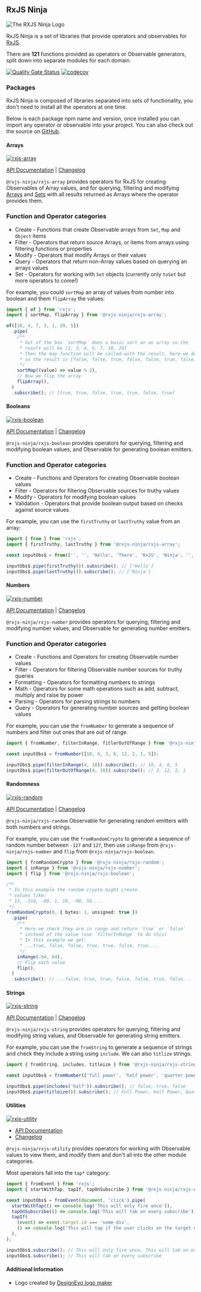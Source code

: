 ## RxJS Ninja

![The RXJS Ninja Logo](https://raw.githubusercontent.com/rxjs-ninja/rxjs-ninja/main/assets/logo.png)

RxJS Ninja is a set of libraries that provide operators and observables for [RxJS](https://rxjs.dev).

There are **121** functions provided as operators or Observable generators, split down into separate modules
for each domain.

[![Quality Gate Status](https://sonarcloud.io/api/project_badges/measure?project=rxjs-ninja_rxjs-ninja&metric=alert_status)](https://sonarcloud.io/dashboard?id=rxjs-ninja_rxjs-ninja)
[![codecov](https://codecov.io/gh/rxjs-ninja/rxjs-ninja/branch/main/graph/badge.svg?token=RCNN1XMSN4)](https://codecov.io/gh/rxjs-ninja/rxjs-ninja)

### Packages

RxJS Ninja is composed of libraries separated into sets of functionality, you don't need to install all the operators at
one time.

Below is each package npm name and version, once installed you can import any operator or observable into your project.
You can also check out the source on [GitHub](https://github.com/rxjs-ninja/rxjs-ninja).

#### Arrays

[![rxjs-array](https://img.shields.io/npm/v/@rxjs-ninja/rxjs-array?label=@rxjs-ninja/rxjs-array)](https://www.npmjs.com/package/@rxjs-ninja/rxjs-array)

[API Documentation](https://rxjs.ninja/modules/array.html)
|
[Changelog](https://github.com/rxjs-ninja/rxjs-ninja/blob/main/libs/rxjs/array/CHANGELOG.md)

`@rxjs-ninja/rxjs-array` provides operators for RxJS for creating Observables of Array values, and for querying,
filtering and modifying [Arrays](https://developer.mozilla.org/en-US/docs/Web/JavaScript/Reference/Global_Objects/Array)
and [Sets](https://developer.mozilla.org/en-US/docs/Web/JavaScript/Reference/Global_Objects/Set) with all results
returned as Arrays where the operator provides them.

### Function and Operator categories

- Create - Functions that create Observable arrays from `Set`, `Map` and `Object` items
- Filter - Operators that return source Arrays, or items from arrays using filtering functions or properties
- Modify - Operators that modify Arrays or their values
- Query - Operators that return non-Array values based on querying an arrays values
- Set - Operators for working with `Set` objects (currently only `toSet` but more operators to come!)

For example, you could `sortMap` an array of values from number into boolean and them `flipArray` the values:

```ts
import { of } from 'rxjs';
import { sortMap, flipArray } from '@rxjs-ninja/rxjs-array';

of([10, 4, 7, 3, 1, 29, 5])
  .pipe(
    /**
     * Out of the box `sortMap` does a basic sort on an array so the
     * result will be [1, 3, 4, 5, 7, 10, 29]
     * Then the map function will be called with the result, here we do a modulus 2 check
     * so the result is [false, false, true, false, false, true, false]
     */
    sortMap((value) => value % 2),
    // Now we flip the array
    flipArray(),
  )
  .subscribe(); // [true, true, false, true, true, false, true]
```

#### Booleans

[![rxjs-boolean](https://img.shields.io/npm/v/@rxjs-ninja/rxjs-boolean?label=@rxjs-ninja/rxjs-boolean)](https://www.npmjs.com/package/@rxjs-ninja/rxjs-boolean)

[API Documentation](https://rxjs.ninja/modules/boolean.html)
|
[Changelog](https://github.com/rxjs-ninja/rxjs-ninja/blob/main/libs/rxjs/boolean/CHANGELOG.md)

`@rxjs-ninja/rxjs-boolean` provides operators for querying, filtering and modifying boolean values, and Observable for generating boolean emitters.

### Function and Operator categories

- Create - Functions and Operators for creating Observable boolean values
- Filter - Operators for filtering Observable sources for truthy values
- Modify - Operators for modifying boolean values
- Validation - Operators that provide boolean output based on checks against source values

For example, you can use the `firstTruthy` or `lastTruthy` value from an array:

```ts
import { from } from 'rxjs';
import { firstTruthy, lastTruthy } from '@rxjs-ninja/rxjs-array';

const inputObs$ = from(['', '', 'Hello', 'There', 'RxJS', 'Ninja', '', '']);

inputObs$.pipe(firstTruthy()).subscribe(); // ['Hello']
inputObs$.pipe(lastTruthy()).subscribe(); // ['Ninja']
```

#### Numbers

[![rxjs-number](https://img.shields.io/npm/v/@rxjs-ninja/rxjs-number?label=@rxjs-ninja/rxjs-number)](https://www.npmjs.com/package/@rxjs-ninja/rxjs-number)

[API Documentation](https://rxjs.ninja/modules/number.html)
|
[Changelog](https://github.com/rxjs-ninja/rxjs-ninja/blob/main/libs/rxjs/number/CHANGELOG.md)

`@rxjs-ninja/rxjs-number` provides operators for querying, filtering and modifying number values, and Observable for
generating number emitters.

### Function and Operator categories

- Create - Functions and Operators for creating Observable number values
- Filter - Operators for filtering Observable number sources for truthy queries
- Formatting - Operators for formatting numbers to strings
- Math - Operators for some math operations such as add, subtract, multiply and raise by power
- Parsing - Operators for parsing strings to numbers
- Query - Operators for generating number sources and getting boolean values

For example, you can use the `fromNumber` to generate a sequence of numbers and filter out ones that are out of range.

```ts
import { fromNumber, filterInRange, fitlerOutOfRange } from '@rxjs-ninja/rxjs-number';

const inputObs$ = fromNumber([10, 4, 3, 6, 12, 2, 1, 5]);

inputObs$.pipe(filterInRange(4, 10)).subscribe(); // 10, 4, 6, 5
inputObs$.pipe(filterOutOfRange(4, 10)).subscribe(); // 3, 12, 2, 1
```

#### Randomness

[![rxjs-random](https://img.shields.io/npm/v/@rxjs-ninja/rxjs-random?label=@rxjs-ninja/rxjs-random)](https://www.npmjs.com/package/@rxjs-ninja/rxjs-random)

[API Documentation](https://rxjs.ninja/modules/random.html)
|
[Changelog](https://github.com/rxjs-ninja/rxjs-ninja/blob/main/libs/rxjs/random/CHANGELOG.md)

`@rxjs-ninja/rxjs-random` Observable for generating random emitters with both numbers and strings.

For example, you can use the `fromRandomCrypto` to generate a sequence of random number between `-127` and `127`, then
use `inRange` from `@rxjs-ninja/rxjs-number` and `flip` from `@rxjs-ninja/rxjs-boolean`.

```ts
import { fromRandomCrypto } from '@rxjs-ninja/rxjs-random';
import { inRange } from '@rxjs-ninja/rxjs-number';
import { flip } from '@rxjs-ninja/rxjs-boolean';

/**
 * In this example the random crypto might create
 * values like:
 * 12, -114, -89, 1, 18, -90, 56....
 */
fromRandomCrypto(0, { bytes: 1, unsigned: true })
  .pipe(
    /**
     * Here we check they are in range and return `true` or `false`
     * instead of the value (use `filterInRange` to do this)
     * In this example we get:
     * ...true, false, false, true, true, false, true....
     */
    inRange(-64, 64),
    // Flip each value
    flip(),
  )
  .subscribe(); // ...false, true, true, false, false, true, false...
```

#### Strings

[![rxjs-string](https://img.shields.io/npm/v/@rxjs-ninja/rxjs-string?label=@rxjs-ninja/rxjs-string)](https://www.npmjs.com/package/@rxjs-ninja/rxjs-string)

[API Documentation](https://rxjs.ninja/modules/string.html)
|
[Changelog](https://github.com/rxjs-ninja/rxjs-ninja/blob/main/libs/rxjs/string/CHANGELOG.md)

`@rxjs-ninja/rxjs-string` provides operators for querying, filtering and modifying string values, and Observable for
generating string emitters.

For example, you can use the `fromString` to generate a sequence of strings and check they include a string
using `include`. We can also `titlize` strings.

```ts
import { fromString, includes, titleize } from '@rxjs-ninja/rxjs-string';

const inputObs$ = fromNumber(['full power', 'half power', 'quarter power']);

inputObs$.pipe(includes('half')).subscribe(); // false, true, false
inputObs$.pipe(titleize()).subscribe(); // Full Power, Half Power, Quarter Power
```

#### Utilities

[![rxjs-utility](https://img.shields.io/npm/v/@rxjs-ninja/rxjs-utility?label=@rxjs-ninja/rxjs-utility)](https://www.npmjs.com/package/@rxjs-ninja/rxjs-utility)

- [API Documentation](https://rxjs.ninja/modules/string.html)
- [Changelog](https://github.com/rxjs-ninja/rxjs-ninja/blob/main/libs/rxjs/string/CHANGELOG.md)

`@rxjs-ninja/rxjs-utility` provides operators for working with Observable values to view them, and modify them and don't
all into the other module categories.

Most operators fall into the `tap*` category:

```ts
import { fromEvent } from 'rxjs';
import { startWithTap, tapIf, tapOnSubscribe } from '@rxjs-ninja/rxjs-utility';

const inputObs$ = fromEvent(document, 'click').pipe(
  startWithTap(() => console.log('This will only fire once')),
  tapOnSubscribe(() => console.log('This will tab on every subscribe')),
  tapIf(
    (event) => event.target.id === 'some-div',
    () => console.log('This will tap if the user clicks on the target element'),
  ),
);

inputObs$.subscribe(); // This will only fire once, This will tab on every subscribe
inputObs$.subscribe(); // This will tab on every subscribe
```

#### Additional Information

- Logo created by [DesignEvo logo maker](https://www.designevo.com/logo-maker/)
